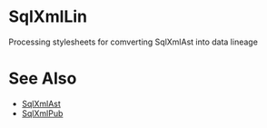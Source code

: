 # SqlXmlLin
Processing stylesheets for comverting SqlXmlAst into data lineage

# See Also
*  [SqlXmlAst](https://github.com/jurgenei/SqlXmlAst/blob/master/README.md)
*  [SqlXmlPub](https://github.com/jurgenei/SqlXmlPub/blob/master/README.md)
